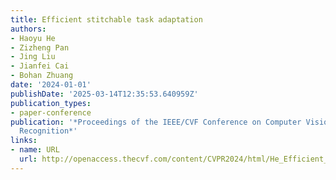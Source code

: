 ```yaml
---
title: Efficient stitchable task adaptation
authors:
- Haoyu He
- Zizheng Pan
- Jing Liu
- Jianfei Cai
- Bohan Zhuang
date: '2024-01-01'
publishDate: '2025-03-14T12:35:53.640959Z'
publication_types:
- paper-conference
publication: '*Proceedings of the IEEE/CVF Conference on Computer Vision and Pattern
  Recognition*'
links:
- name: URL
  url: http://openaccess.thecvf.com/content/CVPR2024/html/He_Efficient_Stitchable_Task_Adaptation_CVPR_2024_paper.html
---
```


